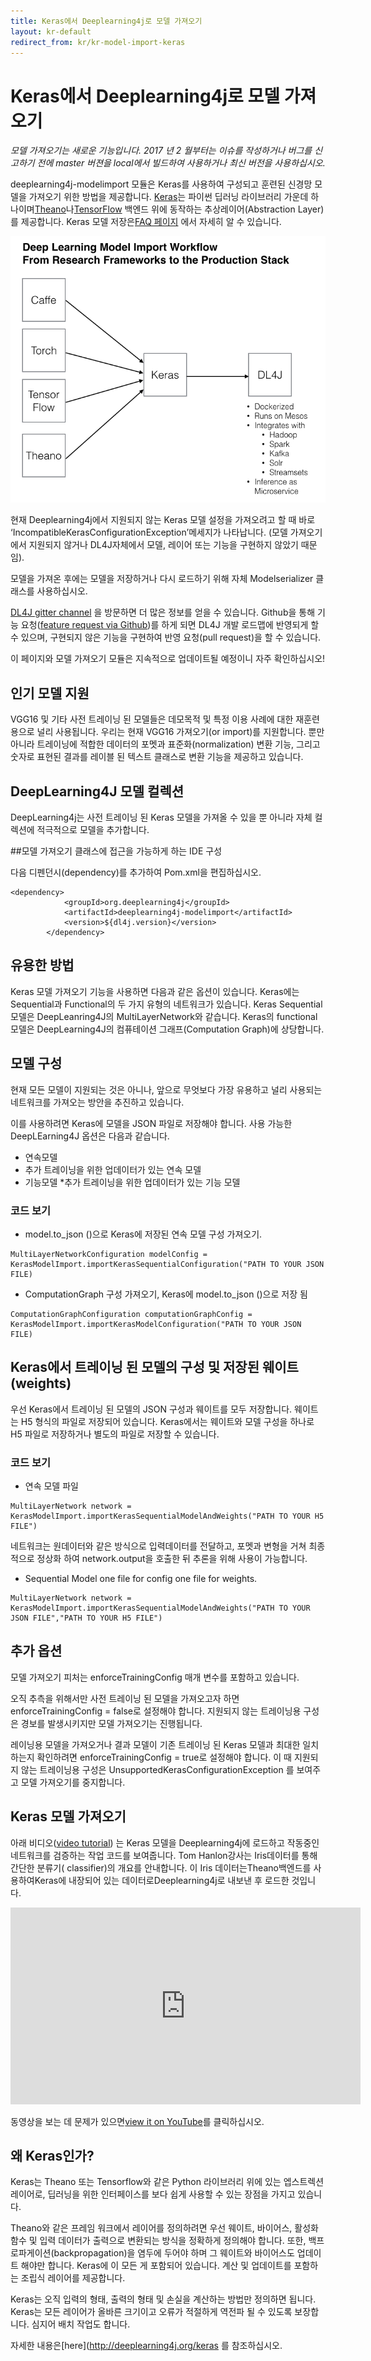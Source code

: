 ```yaml
---
title: Keras에서 Deeplearning4j로 모델 가져오기
layout: kr-default
redirect_from: kr/kr-model-import-keras
---
```


# Keras에서 Deeplearning4j로 모델 가져오기

*모델 가져오기는 새로운 기능입니다.  2017 년 2 월부터는 이슈를 작성하거나 버그를 신고하기 전에 master 버젼을 local에서 빌드하여 사용하거나 최신 버전을 사용하십시오.*

deeplearning4j-modelimport 모듈은 Keras를 사용하여 구성되고 훈련된 신경망 모델을 가져오기 위한 방법을 제공합니다. [Keras](https://keras.io/)는 파이썬 딥러닝 라이브러리 가운데 하나이며[Theano](http://deeplearning.net/software/theano/)나[TensorFlow](https://www.tensorflow.org) 백엔드 위에 동작하는 추상레이어(Abstraction Layer)를 제공합니다.
Keras 모델 저장은[FAQ 페이지](https://keras.io/getting-started/faq/#how-can-i-save-a-keras-model) 에서 자세히 알 수 있습니다.

![Model Import Schema](../img/model-import-keras.png)

현재 Deeplearning4j에서 지원되지 않는 Keras 모델 설정을 가져오려고 할 때 바로  ‘IncompatibleKerasConfigurationException’메세지가 나타납니다. (모델 가져오기에서 지원되지 않거나  DL4J자체에서 모델, 레이어 또는 기능을 구현하지 않았기 때문임).

모델을 가져온 후에는 모델을 저장하거나 다시 로드하기 위해 자체 Modelserializer 클래스를 사용하십시오.

[DL4J gitter channel](https://gitter.im/deeplearning4j/deeplearning4j) 을 방문하면 더 많은 정보를 얻을 수 있습니다. Github을 통해 기능 요청([feature request via Github](https://github.com/deeplearning4j/deeplearning4j/issues))를 하게 되면 DL4J 개발 로드맵에 반영되게 할 수 있으며, 구현되지 않은 기능을 구현하여 반영 요청(pull request)을 할 수 있습니다.

이 페이지와 모델 가져오기 모듈은 지속적으로 업데이트될 예정이니 자주 확인하십시오!

## 인기 모델 지원

VGG16 및 기타 사전 트레이닝 된 모델들은 데모목적 및 특정 이용 사례에 대한 재훈련 용으로 널리 사용됩니다. 우리는 현재 VGG16 가져오기(or import)를 지원합니다. 뿐만 아니라 트레이닝에 적합한 데이터의 포멧과 표준화(normalization) 변환 기능, 그리고 숫자로 표현된 결과를 레이블 된 텍스트 클래스로 변환 기능을 제공하고 있습니다.

## DeepLearning4J 모델 컬렉션

DeepLearning4j는 사전 트레이닝 된 Keras 모델을 가져올 수 있을 뿐 아니라 자체 컬렉션에 적극적으로 모델을 추가합니다.

##모델 가져오기 클래스에 접근을 가능하게 하는 IDE 구성

다음 디펜던시(dependency)를 추가하여 Pom.xml을 편집하십시오.

```
<dependency>
            <groupId>org.deeplearning4j</groupId>
            <artifactId>deeplearning4j-modelimport</artifactId>
            <version>${dl4j.version}</version>
        </dependency>
```

## 유용한 방법

Keras 모델 가져오기 기능을 사용하면 다음과 같은 옵션이 있습니다. Keras에는 Sequential과 Functional의 두 가지 유형의 네트워크가 있습니다. Keras Sequential 모델은 DeepLeanring4J의 MultiLayerNetwork와 같습니다. Keras의 functional 모델은 DeepLearning4J의 컴퓨테이션 그래프(Computation Graph)에 상당합니다.

## 모델 구성

현재 모든 모델이 지원되는 것은 아니나, 앞으로 무엇보다 가장 유용하고 널리 사용되는 네트워크를 가져오는 방안을 추진하고 있습니다.

이를 사용하려면 Keras에 모델을 JSON 파일로 저장해야 합니다. 사용 가능한 DeepLEarning4J 옵션은 다음과 같습니다.

* 연속모델
* 추가 트레이닝을 위한 업데이터가 있는 연속 모델
* 기능모델
*추가 트레이닝을 위한 업데이터가 있는 기능 모델

### 코드 보기

* model.to_json ()으로 Keras에 저장된 연속 모델 구성 가져오기.

```
MultiLayerNetworkConfiguration modelConfig = KerasModelImport.importKerasSequentialConfiguration("PATH TO YOUR JSON FILE)

```

* ComputationGraph 구성 가져오기, Keras에 model.to_json ()으로 저장 됨

```
ComputationGraphConfiguration computationGraphConfig = KerasModelImport.importKerasModelConfiguration("PATH TO YOUR JSON FILE)

```






## Keras에서 트레이닝 된 모델의 구성 및 저장된 웨이트(weights)

우선 Keras에서 트레이닝 된 모델의 JSON 구성과 웨이트를 모두 저장합니다. 웨이트는 H5 형식의 파일로 저장되어 있습니다. Keras에서는 웨이트와 모델 구성을 하나로 H5 파일로 저장하거나 별도의 파일로 저장할 수 있습니다.

### 코드 보기

* 연속 모델 파일

```
MultiLayerNetwork network = KerasModelImport.importKerasSequentialModelAndWeights("PATH TO YOUR H5 FILE")

```

네트워크는 원데이터와 같은 방식으로 입력데이터를 전달하고, 포멧과 변형을 거쳐 최종적으로 정상화 하여 network.output을 호출한 뒤 추론을 위해 사용이 가능합니다.

* Sequential Model one file for config one file for weights.


```
MultiLayerNetwork network = KerasModelImport.importKerasSequentialModelAndWeights("PATH TO YOUR JSON FILE","PATH TO YOUR H5 FILE")

```

## 추가 옵션

모델 가져오기 피처는 enforceTrainingConfig 매개 변수를 포함하고 있습니다.

오직 추측을 위해서만 사전 트레이닝 된 모델을 가져오고자 하면 enforceTrainingConfig = false로 설정해야 합니다. 지원되지 않는 트레이닝용 구성은 경보를 발생시키지만 모델 가져오기는 진행됩니다.

레이닝용 모델을 가져오거나 결과 모델이 기존 트레이닝 된 Keras 모델과 최대한 일치하는지 확인하려면 enforceTrainingConfig = true로 설정해야 합니다. 이 때 지원되지 않는 트레이닝용 구성은 UnsupportedKerasConfigurationException 를 보여주고 모델 가져오기를 중지합니다.



## Keras 모델 가져오기

아래 비디오([video tutorial](https://www.youtube.com/embed/bI1aR1Tj2DM)) 는 Keras 모델을 Deeplearning4j에 로드하고 작동중인 네트워크를 검증하는 작업 코드를 보여줍니다. Tom Hanlon강사는 Iris데이터를 통해 간단한 분류기( classifier)의 개요를 안내합니다. 이 Iris 데이터는Theano백엔드를 사용하여Keras에 내장되어 있는 데이터로Deeplearning4j로 내보낸 후 로드한 것입니다.


<iframe width="560" height="315" src="https://www.youtube.com/embed/bI1aR1Tj2DM" frameborder="0" allowfullscreen></iframe>

동영상을 보는 데 문제가 있으면[view it on YouTube](https://www.youtube.com/embed/bI1aR1Tj2DM)를 클릭하십시오.

## 왜 Keras인가?

Keras는 Theano 또는 Tensorflow와 같은 Python 라이브러리 위에 있는 엡스트렉션 레이어로, 딥러닝을 위한 인터페이스를 보다 쉽게 ​​사용할 수 있는 장점을 가지고 있습니다.

Theano와 같은 프레임 워크에서 레이어를 정의하려면 우선 웨이트, 바이어스, 활성화 함수 및 입력 데이터가 출력으로 변환되는 방식을 정확하게 정의해야 합니다. 또한,  백프로파게이션(backpropagation)을 염두에 두어야 하며 그 웨이트와 바이어스도 업데이트 해야만 합니다. Keras에 이 모든 게 포함되어 있습니다. 계산 및 업데이트를 포함하는 조립식 레이어를 제공합니다.

Keras는 오직 입력의 형태, 출력의 형태 및 손실을 계산하는 방법만 정의하면 됩니다.  Keras는 모든 레이어가 올바른 크기이고 오류가 적절하게 역전파 될 수 있도록 보장합니다. 심지어 배치 작업도 합니다.

자세한 내용은[here](http://deeplearning4j.org/keras 를 참조하십시오.
